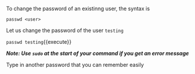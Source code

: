 To change the password of an existinng user, the syntax is

`passwd <user>`

Let us change the password of the user `testing`

`passwd testing`{{execute}}

***Note: Use `sudo` at the start of your command if you get an error message***

Type in another password that you can remember easily